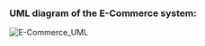### UML diagram of the E-Commerce system:
![E-Commerce_UML](https://github.com/NoshinNirvana916Prachi/E-Commerece-6312-/assets/58959257/ec4f9b49-96fc-45df-8882-a71268ce3fd6)
